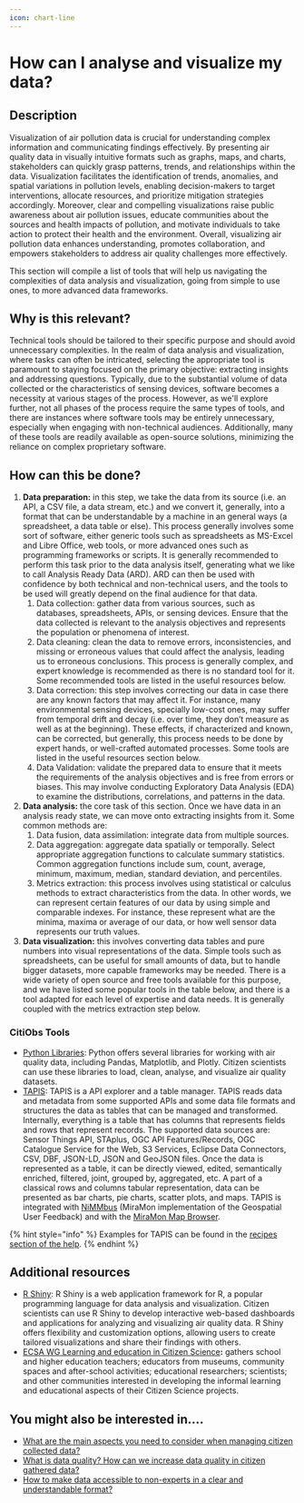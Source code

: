 ```yaml
---
icon: chart-line
---
```


# How can I analyse and visualize my data?

## Description

Visualization of air pollution data is crucial for understanding complex information and communicating findings effectively. By presenting air quality data in visually intuitive formats such as graphs, maps, and charts, stakeholders can quickly grasp patterns, trends, and relationships within the data. Visualization facilitates the identification of trends, anomalies, and spatial variations in pollution levels, enabling decision-makers to target interventions, allocate resources, and prioritize mitigation strategies accordingly. Moreover, clear and compelling visualizations raise public awareness about air pollution issues, educate communities about the sources and health impacts of pollution, and motivate individuals to take action to protect their health and the environment. Overall, visualizing air pollution data enhances understanding, promotes collaboration, and empowers stakeholders to address air quality challenges more effectively.

This section will compile a list of tools that will help us navigating the complexities of data analysis and visualization, going from simple to use ones, to more advanced data frameworks.

## Why is this relevant?

Technical tools should be tailored to their specific purpose and should avoid unnecessary complexities. In the realm of data analysis and visualization, where tasks can often be intricated, selecting the appropriate tool is paramount to staying focused on the primary objective: extracting insights and addressing questions. Typically, due to the substantial volume of data collected or the characteristics of sensing devices, software becomes a necessity at various stages of the process. However, as we'll explore further, not all phases of the process require the same types of tools, and there are instances where software tools may be entirely unnecessary, especially when engaging with non-technical audiences. Additionally, many of these tools are readily available as open-source solutions, minimizing the reliance on complex proprietary software.

## How can this be done?

1. **Data preparation:** in this step, we take the data from its source (i.e. an API, a CSV file, a data stream, etc.) and we convert it, generally, into a format that can be understandable by a machine in an general ways (a spreadsheet, a data table or else). This process generally involves some sort of software, either generic tools such as spreadsheets as MS-Excel and Libre Office, web tools, or more advanced ones such as programming frameworks or scripts. It is generally recommended to perform this task prior to the data analysis itself, generating what we like to call Analysis Ready Data (ARD). ARD can then be used with confidence by both technical and non-technical users, and the tools to be used will greatly depend on the final audience for that data.
   1. Data collection: gather data from various sources, such as databases, spreadsheets, APIs, or sensing devices. Ensure that the data collected is relevant to the analysis objectives and represents the population or phenomena of interest.
   2. Data cleaning: clean the data to remove errors, inconsistencies, and missing or erroneous values that could affect the analysis, leading us to erroneous conclusions. This process is generally complex, and expert knowledge is recommended as there is no standard tool for it. Some recommended tools are listed in the useful resources below.
   3. Data correction: this step involves correcting our data in case there are any known factors that may affect it. For instance, many environmental sensing devices, specially low-cost ones, may suffer from temporal drift and decay (i.e. over time, they don’t measure as well as at the beginning). These effects, if characterized and known, can be corrected, but generally, this process needs to be done by expert hands, or well-crafted automated processes. Some tools are listed in the useful resources section below.
   4. Data Validation: validate the prepared data to ensure that it meets the requirements of the analysis objectives and is free from errors or biases. This may involve conducting Exploratory Data Analysis (EDA) to examine the distributions, correlations, and patterns in the data.
2. **Data analysis:** the core task of this section. Once we have data in an analysis ready state, we can move onto extracting insights from it. Some common methods are:
   1. Data fusion, data assimilation: integrate data from multiple sources.
   2. Data aggregation: aggregate data spatially or temporally. Select appropriate aggregation functions to calculate summary statistics. Common aggregation functions include sum, count, average, minimum, maximum, median, standard deviation, and percentiles.
   3. Metrics extraction: this process involves using statistical or calculus methods to extract characteristics from the data. In other words, we can represent certain features of our data by using simple and comparable indexes. For instance, these represent what are the minima, maxima or average of our data, or how well sensor data represents our truth values.
3. **Data visualization:** this involves converting data tables and pure numbers into visual representations of the data. Simple tools such as spreadsheets, can be useful for small amounts of data, but to handle bigger datasets, more capable frameworks may be needed. There is a wide variety of open source and free tools available for this purpose, and we have listed some popular tools in the table below, and there is a tool adapted for each level of expertise and data needs. It is generally coupled with the metrics extraction step below.

### CitiObs Tools

* [Python Libraries](https://www.python.org/): Python offers several libraries for working with air quality data, including Pandas, Matplotlib, and Plotly. Citizen scientists can use these libraries to load, clean, analyse, and visualize air quality datasets.
* [TAPIS](https://tapis.grumets.cat/): TAPIS is a API explorer and a table manager. TAPIS reads data and metadata from some supported APIs and some data file formats and structures the data as tables that can be managed and transformed. Internally, everything is a table that has columns that represents fields and rows that represent records. The supported data sources are: Sensor Things API, STAplus, OGC API Features/Records, OGC Catalogue Service for the Web, S3 Services, Eclipse Data Connectors, CSV, DBF, JSON-LD, JSON and GeoJSON files. Once the data is represented as a table, it can be directly viewed, edited, semantically enriched, filtered, joint, grouped by, aggregated, etc. A part of a classical rows and columns tabular representation, data can be presented as bar charts, pie charts, scatter plots, and maps. TAPIS is integrated with [NiMMbus](https://github.com/grumets/nimmbus) (MiraMon implementation of the Geospatial User Feedback) and with the [MiraMon Map Browser](https://github.com/grumets/MiraMonMapBrowser).

{% hint style="info" %}
Examples for TAPIS can be found in the [recipes section of the help](https://tapis.grumets.cat/help/#recipes).
{% endhint %}

## Additional resources

* [R Shiny](https://shiny.posit.co/): R Shiny is a web application framework for R, a popular programming language for data analysis and visualization. Citizen scientists can use R Shiny to develop interactive web-based dashboards and applications for analyzing and visualizing air quality data. R Shiny offers flexibility and customization options, allowing users to create tailored visualizations and share their findings with others.
* [ECSA WG Learning and education in Citizen Science](https://sites.google.com/view/citizen-science-education/home)**:** gathers school and higher education teachers; educators from museums, community spaces and after-school activities; educational researchers; scientists; and other communities interested in developing the informal learning and educational aspects of their Citizen Science projects.

## You might also be interested in….

* [What are the main aspects you need to consider when managing citizen collected data?](what-are-the-main-aspects-you-need-to-consider-when-managing-citizen-collected-data.md)
* [What is data quality? How can we increase data quality in citizen gathered data?](what-is-data-quality-how-can-we-increase-data-quality-in-citizen-gathered-data.md)
* [How to make data accessible to non-experts in a clear and understandable format?](how-to-make-data-accessible-to-non-experts-in-a-clear-and-understandable-format.md)
